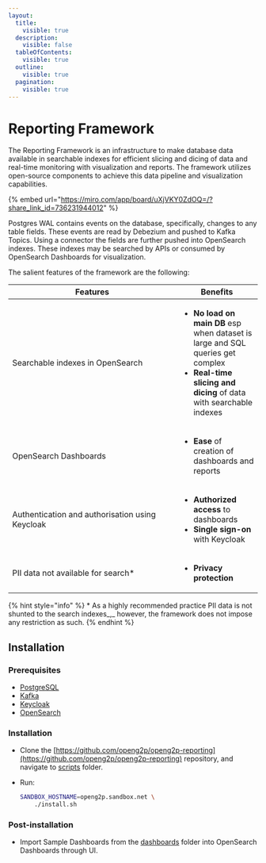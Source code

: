 ```yaml
---
layout:
  title:
    visible: true
  description:
    visible: false
  tableOfContents:
    visible: true
  outline:
    visible: true
  pagination:
    visible: true
---
```


# Reporting Framework

The Reporting Framework is an infrastructure to make database data available in searchable indexes for efficient slicing and dicing of data and real-time monitoring with visualization and reports. The framework utilizes open-source components to achieve this data pipeline and visualization capabilities.



{% embed url="https://miro.com/app/board/uXjVKY0ZdOQ=/?share_link_id=736231944012" %}

Postgres WAL contains events on the database, specifically, changes to any table fields. These events are read by Debezium and pushed to Kafka Topics.  Using a connector the fields are further pushed into OpenSearch indexes. These indexes may be searched by APIs or consumed by OpenSearch Dashboards for visualization.&#x20;

The salient features of the framework are the following:

<table><thead><tr><th width="323">Features</th><th>Benefits</th></tr></thead><tbody><tr><td>Searchable indexes in OpenSearch</td><td><ul><li><strong>No load on main DB</strong> esp when dataset is large and SQL queries get complex </li><li><strong>Real-time slicing and dicing</strong> of data with searchable indexes</li></ul></td></tr><tr><td>OpenSearch Dashboards</td><td><ul><li><strong>Ease</strong> of creation of dashboards and reports</li></ul></td></tr><tr><td>Authentication and authorisation using Keycloak  </td><td><ul><li><strong>Authorized access</strong> to dashboards</li><li><strong>Single sign-on</strong> with Keycloak</li></ul></td></tr><tr><td>PII data not available for search*</td><td><ul><li><strong>Privacy protection</strong></li></ul></td></tr></tbody></table>

{% hint style="info" %}
\* As a highly recommended practice PII data is not shunted to the search indexes_,_ however, the framework does not impose any restriction as such.
{% endhint %}

## Installation&#x20;

### Prerequisites

* [PostgreSQL](../deployment/common-components/postgresql.md)
* [Kafka](../deployment/common-components/kafka.md)
* [Keycloak](../deployment/common-components/keycloak.md)&#x20;
* [OpenSearch](../deployment/base-infrastructure/openg2p-cluster/fluentd-and-opensearch/opensearch.md)

### Installation

* Clone the [https://github.com/openg2p/openg2p-reporting](https://github.com/openg2p/openg2p-reporting) repository, and navigate to [scripts](https://github.com/openg2p/openg2p-reporting/tree/develop/scripts) folder.
*   Run:

    ```bash
    SANDBOX_HOSTNAME=openg2p.sandbox.net \
        ./install.sh
    ```

### Post-installation

* Import Sample Dashboards from the [dashboards](https://github.com/openg2p/openg2p-reporting/tree/develop/dashboards) folder into OpenSearch Dashboards through UI.
